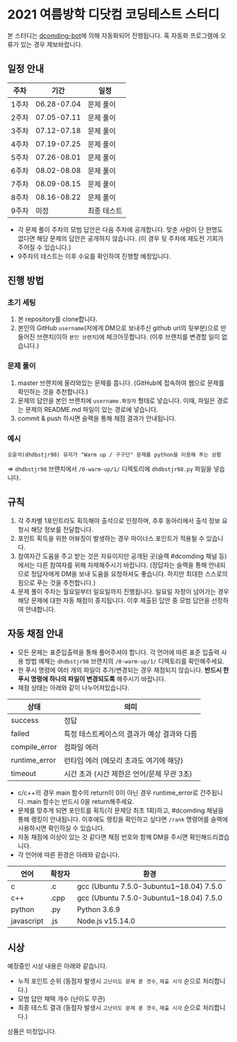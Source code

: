 # 2021 여름방학 디닷컴 코딩테스트 스터디

본 스터디는 [dcomding-bot](https://github.com/dhdbstjr98/dcomding-bot)에 의해 자동화되어 진행됩니다. 혹 자동화 프로그램에 오류가 있는 경우 제보바랍니다.

## 일정 안내
|주차|기간|일정|
|---|---|---|
|1주차|06.28-07.04|문제 풀이|
|2주차|07.05-07.11|문제 풀이|
|3주차|07.12-07.18|문제 풀이|
|4주차|07.19-07.25|문제 풀이|
|5주차|07.26-08.01|문제 풀이|
|6주차|08.02-08.08|문제 풀이|
|7주차|08.09-08.15|문제 풀이|
|8주차|08.16-08.22|문제 풀이|
|9주차|미정|최종 테스트|

- 각 문제 풀이 주차의 모범 답안은 다음 주차에 공개합니다. 맞춘 사람이 단 한명도 없다면 해당 문제의 답안은 공개하지 않습니다. (이 경우 뒷 주차에 재도전 기회가 주어질 수 있습니다.)
- 9주차의  테스트는 이후 수요를 확인하여 진행할 예정입니다.

## 진행 방법
### 초기 세팅
1. 본 repository를 clone합니다.
2. 본인의 GitHub `username`(저에게 DM으로 보내주신 github url의 뒷부분)으로 만들어진 브랜치(이하 `본인 브랜치`)에 체크아웃합니다. (이후 브랜치를 변경할 일이 없습니다.)

### 문제 풀이
1. master 브랜치에 올라와있는 문제를 풉니다. (GitHub에 접속하여 웹으로 문제를 확인하는 것을 추천합니다.)
2. 문제의 답안을 본인 브랜치에 `username.확장자` 형태로 넣습니다. 이때, 파일은 경로는 문제의 README.md 파일이 있는 경로에 넣습니다.    
3. commit & push 하시면 슬랙을 통해 채점 결과가 안내됩니다.

### 예시
```
오윤석(dhdbstjr98) 유저가 "Warm up / 구구단" 문제를 python을 이용해 푸는 상황
```
=> `dhdbstjr98` 브랜치에서 `/0-warm-up/1/` 디렉토리에 `dhdbstjr98.py` 파일을 넣습니다.

## 규칙
1. 각 주차별 1포인트라도 획득해야 출석으로 인정하며, 추후 동아리에서 출석 정보 요청시 해당 정보를 전달합니다.
2. 포인트 획득을 위한 어뷰징이 발생하는 경우 마이너스 포인트가 적용될 수 있습니다.
3. 참여자간 도움을 주고 받는 것은 자유이지만 공개된 곳(슬랙 #dcomding 채널 등)에서는 다른 참여자를 위해 자제해주시기 바랍니다. (정답자는 슬랙을 통해 안내되므로 정답자에게 DM을 보내 도움을 요청하셔도 좋습니다. 하지만 최대한 스스로의 힘으로 푸는 것을 추천합니다.)
4. 문제 풀이 주차는 월요일부터 일요일까지 진행됩니다. 일요일 자정이 넘어가는 경우 해당 문제에 대한 자동 채점이 중지됩니다. 이후 제출된 답안 중 모범 답안을 선정하여 안내합니다.

## 자동 채점 안내
- 모든 문제는 표준입출력을 통해 풀어주셔야 합니다. 각 언어에 따른 표준 입출력 사용 방법 예제는 `dhdbstjr98` 브랜치의 `/0-warm-up/1/` 디렉토리를 확인해주세요.
- 한 푸시 명령에 여러 개의 파일이 추가/변경되는 경우 채점되지 않습니다. **반드시 한 푸시 명령에 하나의 파일이 변경되도록** 해주시기 바랍니다.
- 채점 상태는 아래와 같이 나누어져있습니다.

|상태|의미|
|---|---|
|success|정답|
|failed|특정 테스트케이스의 결과가 예상 결과와 다름|
|compile_error|컴파일 에러|
|runtime_error|런타임 에러 (메모리 초과도 여기에 해당)|
|timeout|시간 초과 (시간 제한은 언어/문제 무관 3초)|

- c/c++의 경우 main 함수의 return이 0이 아닌 경우 runtime_error로 간주됩니다. main 함수는 반드시 0을 return해주세요.
- 문제를 맞추게 되면 포인트를 획득(각 문제당 최초 1회)하고, #dcomding 채널을 통해 랭킹이 안내됩니다. 이후에도 랭킹을 확인하고 싶다면 `/rank` 명령어를 슬랙에 사용하시면 확인하실 수 있습니다.
- 자동 채점에 이상이 있는 것 같다면 채점 번호와 함께 DM을 주시면 확인해드리겠습니다.
- 각 언어에 따른 환경은 아래와 같습니다.

|언어|확장자|환경|
|---|---|---|
|c|.c|gcc (Ubuntu 7.5.0-3ubuntu1~18.04) 7.5.0|
|c++|.cpp|gcc (Ubuntu 7.5.0-3ubuntu1~18.04) 7.5.0|
|python|.py|Python 3.6.9|
|javascript|.js|Node.js v15.14.0|

## 시상
예정중인 시상 내용은 아래와 같습니다.
- 누적 포인트 순위 (동점자 발생시 `고난이도 문제 푼 갯수`, `제출 시각` 순으로 처리합니다.)
- 모범 답안 채택 개수 (난이도 무관)
- 최종 테스트 결과 (동점자 발생시 `고난이도 문제 푼 갯수`, `제출 시각` 순으로 처리합니다.)

상품은 미정입니다.
